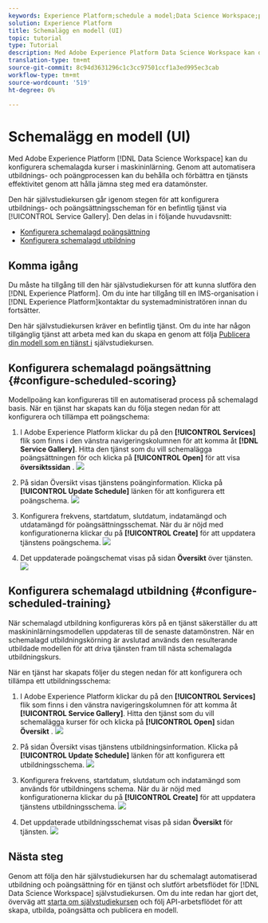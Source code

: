 ```yaml
---
keywords: Experience Platform;schedule a model;Data Science Workspace;popular topics;schedule scoring;schedule training
solution: Experience Platform
title: Schemalägg en modell (UI)
topic: tutorial
type: Tutorial
description: Med Adobe Experience Platform Data Science Workspace kan du skapa schemalagda kurser i maskininlärning. Genom att automatisera utbildnings- och poängprocessen kan du behålla och förbättra en tjänsts effektivitet genom att hålla jämna steg med era datamönster.
translation-type: tm+mt
source-git-commit: 8c94d3631296c1c3cc97501ccf1a3ed995ec3cab
workflow-type: tm+mt
source-wordcount: '519'
ht-degree: 0%

---
```



# Schemalägg en modell (UI)

Med Adobe Experience Platform [!DNL Data Science Workspace] kan du konfigurera schemalagda kurser i maskininlärning. Genom att automatisera utbildnings- och poängprocessen kan du behålla och förbättra en tjänsts effektivitet genom att hålla jämna steg med era datamönster.

Den här självstudiekursen går igenom stegen för att konfigurera utbildnings- och poängsättningsscheman för en befintlig tjänst via [!UICONTROL Service Gallery]. Den delas in i följande huvudavsnitt:

- [Konfigurera schemalagd poängsättning](#configure-scheduled-scoring)
- [Konfigurera schemalagd utbildning](#configure-scheduled-training)

## Komma igång

Du måste ha tillgång till den här självstudiekursen för att kunna slutföra den [!DNL Experience Platform]. Om du inte har tillgång till en IMS-organisation i [!DNL Experience Platform]kontaktar du systemadministratören innan du fortsätter.

Den här självstudiekursen kräver en befintlig tjänst. Om du inte har någon tillgänglig tjänst att arbeta med kan du skapa en genom att följa [Publicera din modell som en tjänst i](./publish-model-service-ui.md) självstudiekursen.

## Konfigurera schemalagd poängsättning {#configure-scheduled-scoring}

Modellpoäng kan konfigureras till en automatiserad process på schemalagd basis. När en tjänst har skapats kan du följa stegen nedan för att konfigurera och tillämpa ett poängschema:

1. I Adobe Experience Platform klickar du på den **[!UICONTROL Services]** flik som finns i den vänstra navigeringskolumnen för att komma åt **[!DNL Service Gallery]**. Hitta den tjänst som du vill schemalägga poängsättningen för och klicka på **[!UICONTROL Open]** för att visa **översiktssidan** .
   ![](../images/models-recipes/schedule/click_to_open.png)

2. På sidan Översikt visas tjänstens poänginformation. Klicka på **[!UICONTROL Update Schedule]** länken för att konfigurera ett poängschema.
   ![](../images/models-recipes/schedule/service_overview_score.png)

3. Konfigurera frekvens, startdatum, slutdatum, indatamängd och utdatamängd för poängsättningsschemat. När du är nöjd med konfigurationerna klickar du på **[!UICONTROL Create]** för att uppdatera tjänstens poängschema.
   ![](../images/models-recipes/schedule/14_configure_scoring_schedule.png)

4. Det uppdaterade poängschemat visas på sidan **Översikt** över tjänsten.
   ![](../images/models-recipes/schedule/service_with_scoring_schedule.png)


## Konfigurera schemalagd utbildning {#configure-scheduled-training}

När schemalagd utbildning konfigureras körs på en tjänst säkerställer du att maskininlärningsmodellen uppdateras till de senaste datamönstren. När en schemalagd utbildningskörning är avslutad används den resulterande utbildade modellen för att driva tjänsten fram till nästa schemalagda utbildningskurs.

När en tjänst har skapats följer du stegen nedan för att konfigurera och tillämpa ett utbildningsschema:

1. I Adobe Experience Platform klickar du på den **[!UICONTROL Services]** flik som finns i den vänstra navigeringskolumnen för att komma åt **[!UICONTROL Service Gallery]**. Hitta den tjänst som du vill schemalägga kurser för och klicka på **[!UICONTROL Open]** sidan **Översikt** .
   ![](../images/models-recipes/schedule/click_to_open.png)

2. På sidan Översikt visas tjänstens utbildningsinformation. Klicka på **[!UICONTROL Update Schedule]** länken för att konfigurera ett utbildningsschema.
   ![](../images/models-recipes/schedule/service_overview_train.png)

3. Konfigurera frekvens, startdatum, slutdatum och indatamängd som används för utbildningens schema. När du är nöjd med konfigurationerna klickar du på **[!UICONTROL Create]** för att uppdatera tjänstens utbildningsschema.
   ![](../images/models-recipes/schedule/12_configure_training_schedule.png)

4. Det uppdaterade utbildningsschemat visas på sidan **Översikt** för tjänsten.
   ![](../images/models-recipes/schedule/service_with_training_schedule.png)

## Nästa steg

Genom att följa den här självstudiekursen har du schemalagt automatiserad utbildning och poängsättning för en tjänst och slutfört arbetsflödet för [!DNL Data Science Workspace] självstudiekursen. Om du inte redan har gjort det, överväg att [starta om självstudiekursen](./create-retails-sales-dataset.md) och följ API-arbetsflödet för att skapa, utbilda, poängsätta och publicera en modell.
